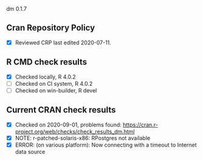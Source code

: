 dm 0.1.7

## Cran Repository Policy

- [x] Reviewed CRP last edited 2020-07-11.

## R CMD check results

- [x] Checked locally, R 4.0.2
- [ ] Checked on CI system, R 4.0.2
- [ ] Checked on win-builder, R devel

## Current CRAN check results

- [x] Checked on 2020-09-01, problems found: https://cran.r-project.org/web/checks/check_results_dm.html
- [x] NOTE: r-patched-solaris-x86: RPostgres not available
- [x] ERROR: (on various platform): Now connecting with a timeout to Internet data source
